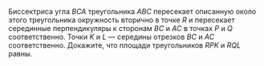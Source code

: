 Биссектриса угла $BCA$ треугольника $ABC$ пересекает описанную около этого треугольника окружность вторично в точке $R$  и пересекает серединные перпендикуляры к сторонам $BC$ и $AC$ в точках $P$ и $Q$ соответственно. Точки $K$ и $L$ — середины отрезков $BC$ и $AC$ соответственно. Докажите, что площади треугольников $RPK$ и $RQL$ равны.
